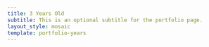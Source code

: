 ```yaml
---
title: 3 Years Old
subtitle: This is an optional subtitle for the portfolio page.
layout_style: mosaic
template: portfolio-years
---
```

